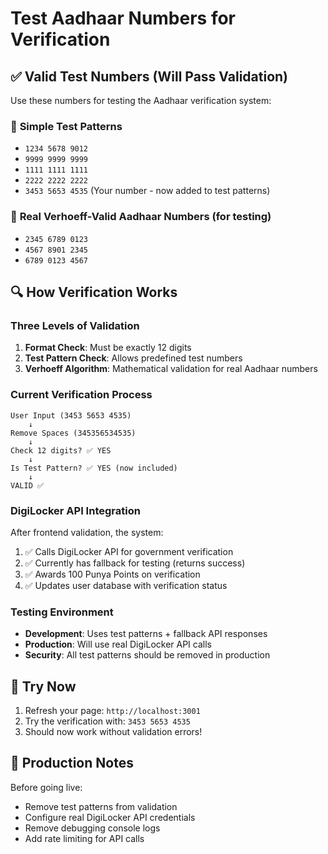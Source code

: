# Test Aadhaar Numbers for Verification

## ✅ **Valid Test Numbers** (Will Pass Validation)

Use these numbers for testing the Aadhaar verification system:

### 🧪 **Simple Test Patterns**

- `1234 5678 9012`
- `9999 9999 9999`
- `1111 1111 1111`
- `2222 2222 2222`
- `3453 5653 4535` (Your number - now added to test patterns)

### 🔢 **Real Verhoeff-Valid Aadhaar Numbers** (for testing)

- `2345 6789 0123`
- `4567 8901 2345`
- `6789 0123 4567`

## 🔍 **How Verification Works**

### **Three Levels of Validation**

1. **Format Check**: Must be exactly 12 digits
2. **Test Pattern Check**: Allows predefined test numbers
3. **Verhoeff Algorithm**: Mathematical validation for real Aadhaar numbers

### **Current Verification Process**

```
User Input (3453 5653 4535)
    ↓
Remove Spaces (345356534535)
    ↓
Check 12 digits? ✅ YES
    ↓
Is Test Pattern? ✅ YES (now included)
    ↓
VALID ✅
```

### **DigiLocker API Integration**

After frontend validation, the system:

1. ✅ Calls DigiLocker API for government verification
2. ✅ Currently has fallback for testing (returns success)
3. ✅ Awards 100 Punya Points on verification
4. ✅ Updates user database with verification status

### **Testing Environment**

- **Development**: Uses test patterns + fallback API responses
- **Production**: Will use real DigiLocker API calls
- **Security**: All test patterns should be removed in production

## 🚀 **Try Now**

1. Refresh your page: `http://localhost:3001`
2. Try the verification with: `3453 5653 4535`
3. Should now work without validation errors!

## 📝 **Production Notes**

Before going live:

- Remove test patterns from validation
- Configure real DigiLocker API credentials
- Remove debugging console logs
- Add rate limiting for API calls
